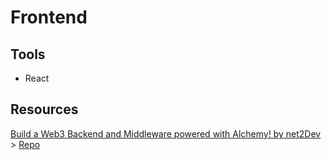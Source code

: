 # Frontend

## Tools

-   React

## Resources

[Build a Web3 Backend and Middleware powered with Alchemy! by net2Dev](https://www.youtube.com/watch?v=W7Xt7nxkYNY) > [Repo](https://github.com/net2devcrypto/Web3-Middleware-and-Backend-with-Alchemy/tree/main)

